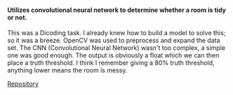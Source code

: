 #### Utilizes convolutional neural network to determine whether a room is tidy or not.

This was a Dicoding task. I already knew how to build a model to solve this; so it was a breeze. OpenCV was used to preprocess and expand the data set. The CNN (Convolutional Neural Network) wasn't too complex, a simple one was good enough. The output is obviously a float which we can then place a truth threshold. I think I remember giving a 80% truth threshold, anything lower means the room is messy.

[Repository](https://github.com/TNBruh/messy-room-detector)